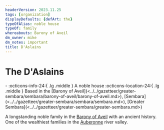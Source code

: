 ```yaml
---
headerVersion: 2023.11.25
tags: [organization]
displayDefaults: {defArt: the}
typeOfAlias: noble house
typeOf: family
whereabouts: Barony of Aveil
dm_owner: mike
dm_notes: important
title: D'Aslains
---
```

# The D'Aslains
<div class="grid cards ext-narrow-margin ext-one-column" markdown>
-
   :octicons-info-24:{ .lg .middle } A noble house  
    :octicons-location-24:{ .lg .middle } Based in the [Barony of Aveil](<../../gazetteer/greater-sembara/sembara/barony-of-aveil/barony-of-aveil.md>), [Sembara](<../../gazetteer/greater-sembara/sembara/sembara.md>), [Greater Sembara](<../../gazetteer/greater-sembara/greater-sembara.md>)  
</div>


A longstanding noble family in the [Barony of Aveil](<../../gazetteer/greater-sembara/sembara/barony-of-aveil/barony-of-aveil.md>) with an ancient history. One of the wealthiest families in the [Auberonne](<../../gazetteer/greater-sembara/rivers/wistel-enst-watershed/auberonne.md>) river valley.

